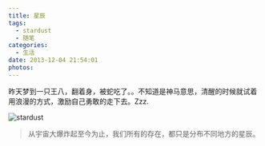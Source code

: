 ```yaml
---
title: 星辰
tags:
  - stardust
  - 随笔
categories:
  - 生活
date: 2013-12-04 21:54:01
photos:
---
```

昨天梦到一只王八，翻着身，被蛇吃了。。不知道是神马意思，清醒的时候就试着用浪漫的方式，激励自己勇敢的走下去。Zzz.

![stardust](http://7xr6h2.com1.z0.glb.clouddn.com/stardust.jpg)

> 从宇宙大爆炸起至今为止，我们所有的存在，都只是分布不同地方的星辰。
<!--more-->